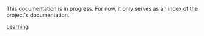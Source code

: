 This documentation is in progress.  For now, it only serves as an index of the project's documentation.

[Learning](docs/learning.md)<br/>
